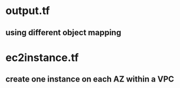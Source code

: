 # output.tf
## using different object mapping

# ec2instance.tf
## create one instance on each AZ within a VPC
